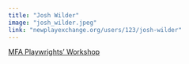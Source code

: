 ```yaml
---
title: "Josh Wilder"
image: "josh_wilder.jpeg"
link: "newplayexchange.org/users/123/josh-wilder"
---
```


[MFA Playwrights’ Workshop](/affiliated-artists/mfa-playwrights-workshop)
